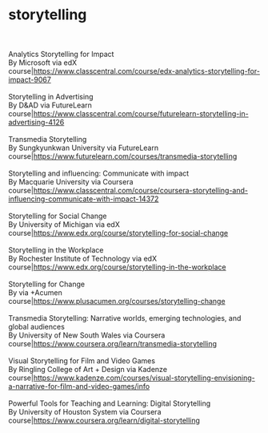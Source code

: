 # storytelling<br><br>

Analytics Storytelling for Impact<br>By Microsoft via edX<br>course|https://www.classcentral.com/course/edx-analytics-storytelling-for-impact-9067<br><br>
Storytelling in Advertising<br>By D&AD via FutureLearn<br>course|https://www.classcentral.com/course/futurelearn-storytelling-in-advertising-4126<br><br>
Transmedia Storytelling<br>By Sungkyunkwan University via FutureLearn<br>course|https://www.futurelearn.com/courses/transmedia-storytelling<br><br>
Storytelling and influencing: Communicate with impact<br>By Macquarie University via Coursera<br>course|https://www.classcentral.com/course/coursera-storytelling-and-influencing-communicate-with-impact-14372<br><br>
Storytelling for Social Change<br>By University of Michigan via edX<br>course|https://www.edx.org/course/storytelling-for-social-change<br><br>
Storytelling in the Workplace<br>By Rochester Institute of Technology via edX<br>course|https://www.edx.org/course/storytelling-in-the-workplace<br><br>
Storytelling for Change<br>By  via +Acumen<br>course|https://www.plusacumen.org/courses/storytelling-change<br><br>
Transmedia Storytelling: Narrative worlds, emerging technologies, and global audiences<br>By University of New South Wales via Coursera<br>course|https://www.coursera.org/learn/transmedia-storytelling<br><br>
Visual Storytelling for Film and Video Games<br>By Ringling College of Art + Design via Kadenze<br>course|https://www.kadenze.com/courses/visual-storytelling-envisioning-a-narrative-for-film-and-video-games/info<br><br>
Powerful Tools for Teaching and Learning: Digital Storytelling<br>By University of Houston System via Coursera<br>course|https://www.coursera.org/learn/digital-storytelling<br><br>

